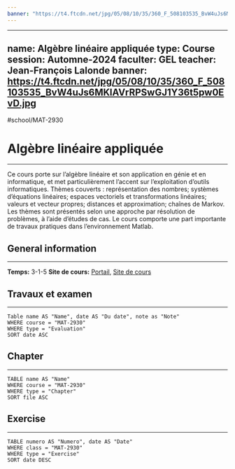 ```yaml
---
banner: "https://t4.ftcdn.net/jpg/05/08/10/35/360_F_508103535_BvW4uJs6MKlAVrRPSwGJ1Y36t5pw0EvD.jpg"
---
```

---
name: Algèbre linéaire appliquée
type: Course
session: Automne-2024
faculter: GEL
teacher: Jean-François Lalonde
banner: https://t4.ftcdn.net/jpg/05/08/10/35/360_F_508103535_BvW4uJs6MKlAVrRPSwGJ1Y36t5pw0EvD.jpg
---
#school/MAT-2930

# Algèbre linéaire appliquée
---
Ce cours porte sur l’algèbre linéaire et son application en génie et en informatique, et met particulièrement l’accent sur l’exploitation d’outils informatiques. Thèmes couverts : représentation des nombres; systèmes d’équations linéaires; espaces vectoriels et transformations linéaires; valeurs et vecteur propres; distances et approximation; chaînes de Markov. Les thèmes sont présentés selon une approche par résolution de problèmes, à l’aide d’études de cas. Le cours comporte une part importante de travaux pratiques dans l’environnement Matlab.

## General information
---
**Temps:** 3-1-5
**Site de cours:** [Portail](https://sitescours.monportail.ulaval.ca/ena/site/informationsgenerales?idSite=167783), [Site de cours](https://wcours.gel.ulaval.ca/MAT2930/)

## Travaux et examen
---
```dataview
Table name AS "Name", date AS "Du date", note as "Note"
WHERE course = "MAT-2930"
WHERE type = "Evaluation"
SORT date ASC
```
## Chapter
---
```dataview
TABLE name AS "Name"
WHERE course = "MAT-2930"
WHERE type = "Chapter"
SORT file ASC
```

## Exercise
---
```dataview
TABLE numero AS "Numero", date AS "Date"
WHERE class = "MAT-2930"
WHERE type = "Exercise"
SORT date DESC
```